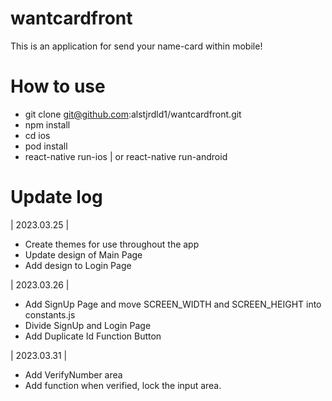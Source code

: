 # wantcardfront
 This is an application for send your name-card within mobile!

# How to use
 - git clone git@github.com:alstjrdld1/wantcardfront.git
 - npm install
 - cd ios
 - pod install
 - react-native run-ios | or react-native run-android

# Update log
 | 2023.03.25 |
  + Create themes for use throughout the app
  + Update design of Main Page
  + Add design to Login Page

 | 2023.03.26 |
  + Add SignUp Page and move SCREEN_WIDTH and SCREEN_HEIGHT into constants.js
  + Divide SignUp and Login Page
  + Add Duplicate Id Function Button

 | 2023.03.31 |
  + Add VerifyNumber area
  + Add function when verified, lock the input area.